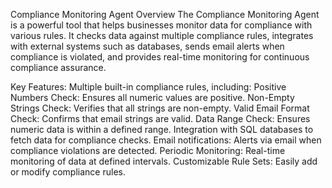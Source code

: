 Compliance Monitoring Agent
Overview
The Compliance Monitoring Agent is a powerful tool that helps businesses monitor data for compliance with various rules. It checks data against multiple compliance rules, integrates with external systems such as databases, sends email alerts when compliance is violated, and provides real-time monitoring for continuous compliance assurance.

Key Features:
Multiple built-in compliance rules, including:
Positive Numbers Check: Ensures all numeric values are positive.
Non-Empty Strings Check: Verifies that all strings are non-empty.
Valid Email Format Check: Confirms that email strings are valid.
Data Range Check: Ensures numeric data is within a defined range.
Integration with SQL databases to fetch data for compliance checks.
Email notifications: Alerts via email when compliance violations are detected.
Periodic Monitoring: Real-time monitoring of data at defined intervals.
Customizable Rule Sets: Easily add or modify compliance rules.
